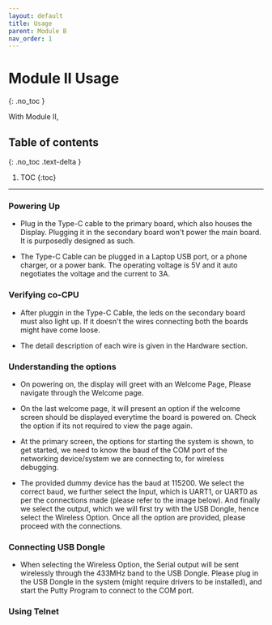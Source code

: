 ```yaml
---
layout: default
title: Usage
parent: Module B
nav_order: 1
---
```


# Module II Usage
{: .no_toc }

With Module II, 

## Table of contents
{: .no_toc .text-delta }

1. TOC
{:toc}

---

### Powering Up

- Plug in the Type-C cable to the primary board, which also houses the Display. Plugging it in the secondary board won't power the main board. It is purposedly designed as such.

- The Type-C Cable can be plugged in a Laptop USB port, or a phone charger, or a power bank.
The operating voltage is 5V and it auto negotiates the voltage and the current to 3A.

### Verifying co-CPU

- After pluggin in the Type-C Cable, the leds on the secondary board must also light up. If it doesn't the wires connecting both the boards might have come loose.

- The detail description of each wire is given in the Hardware section.

### Understanding the options

- On powering on, the display will greet with an Welcome Page, Please navigate through the Welcome page.

- On the last welcome page, it will present an option if the welcome screen should be displayed everytime the board is powered on. Check the option if its not required to view the page again.


- At the primary screen, the options for starting the system is shown, to get started, we need to know the baud of the COM port of the networking device/system we are connecting to, for wireless debugging. 

- The provided dummy device has the baud at 115200. We select the correct baud, we further select the Input, which is UART1, or UART0 as per the connections made (please refer to the image below). And finally we select the output, which we will first try with the USB Dongle, hence select the Wireless Option. Once all the option are provided, please proceed with the connections.

### Connecting USB Dongle

- When selecting the Wireless Option, the Serial output will be sent wirelessly through the 433MHz band to the USB Dongle. Please plug in the USB Dongle in the system (might require drivers to be installed), and start the Putty Program to connect to the COM port. 

### Using Telnet